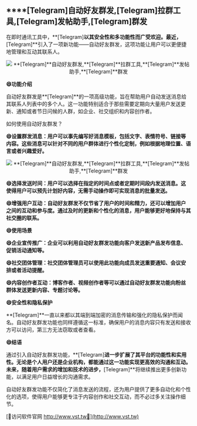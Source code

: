 ## ****[Telegram]**自动好友群发,**[Telegram]**拉群工具,**[Telegram]**发帖助手,**[Telegram]**群发**

在即时通讯工具中，**[Telegram]**以其安全性和多功能性而广受欢迎。最近，**[Telegram]**引入了一项新功能——自动好友群发，这项功能让用户可以更便捷地管理和互动其联系人。

 <center><img src="https://vst.tw/MP4/tuiguang/png/0.png" alt="**[Telegram]**自动好友群发,**[Telegram]**拉群工具,**[Telegram]**发帖助手,**[Telegram]**群发"></center>

**😄功能介绍**

自动好友群发是**[Telegram]**的一项高级功能，旨在帮助用户自动发送消息给其联系人列表中的多个人。这一功能特别适合于那些需要定期向大量用户发送更新、通知或者节日问候的人群，如企业、社交组织和内容创作者。

如何使用自动好友群发？

**😄设置群发消息：用户可以事先编写好消息模板，包括文字、表情符号、链接等内容。这些消息可以针对不同的用户群体进行个性化定制，例如根据地理位置、语言或者兴趣爱好。**

 <center><img src="https://vst.tw/MP4/tuiguang/png/0.png" alt="**[Telegram]**自动好友群发,**[Telegram]**拉群工具,**[Telegram]**发帖助手,**[Telegram]**群发"></center>

**😄选择发送时间：用户可以选择在指定的时间点或者定期时间段内发送消息。这使得用户可以预先计划好内容，无需手动操作即可实现消息的批量发送。**

**😄增强用户互动：自动好友群发不仅节省了用户的时间和精力，还可以增加用户之间的互动和参与度。通过及时的更新和个性化的消息，用户能够更好地保持与其社交圈的联系。**

**😄使用场景**

**😄企业宣传推广：企业可以利用自动好友群发功能向客户发送新产品发布信息、促销活动通知等。**

**😄社交团体管理：社交团体管理员可以使用此功能向成员发送重要通知、会议安排或者活动提醒。**

**😄内容创作者互动：博客作者、视频创作者等可以通过自动好友群发功能向粉丝群体发送更新内容、专题讨论等。**

**😄安全性和隐私保护**

**[Telegram]**一直以来都以其端到端加密的消息传输和强化的隐私保护而闻名。自动好友群发功能也同样遵循这一标准，确保用户的消息内容只有发送和接收方可以访问，第三方无法窃取或者查看。

**😄结语**

通过引入自动好友群发功能，**[Telegram]**进一步扩展了其平台的功能性和实用性。无论是个人用户还是企业机构，都能通过这一功能实现更高效的沟通和互动。未来，随着用户需求的增加和技术的进步，**[Telegram]**将继续推出更多创新功能，以满足用户日益增长的沟通需求。

自动好友群发功能不仅简化了消息发送的流程，还为用户提供了更多自动化和个性化的选项，使得用户能够更专注于内容创作和社交互动，而不必过多关注操作细节。


[👻访问软件官网 http://www.vst.tw👻](http://www.vst.tw)
